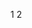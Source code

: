 <!--
 * @file: description
 * @author: longjing03
 * @Date: 2021-11-23 20:57:32
 * @LastEditors: longjing03
 * @LastEditTime: 2021-11-23 20:57:32
-->

1
2
